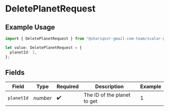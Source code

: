 # DeletePlanetRequest

## Example Usage

```typescript
import { DeletePlanetRequest } from "@shariqnzr-gmail-com-team/scalar-galaxy-typescript/models/operations";

let value: DeletePlanetRequest = {
  planetId: 1,
};
```

## Fields

| Field                       | Type                        | Required                    | Description                 | Example                     |
| --------------------------- | --------------------------- | --------------------------- | --------------------------- | --------------------------- |
| `planetId`                  | *number*                    | :heavy_check_mark:          | The ID of the planet to get | 1                           |